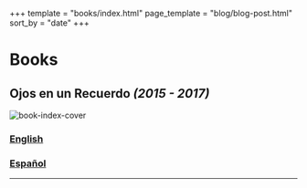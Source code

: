 +++
template = "books/index.html"
page_template = "blog/blog-post.html"
sort_by = "date"
+++

# Books

## Ojos en un Recuerdo _(2015 - 2017)_

![book-index-cover](/images/books/oeur/oeur-cover.jpg)

###  [English](/books/oeur/en)
###  [Español](/books/oeur/es)

---
